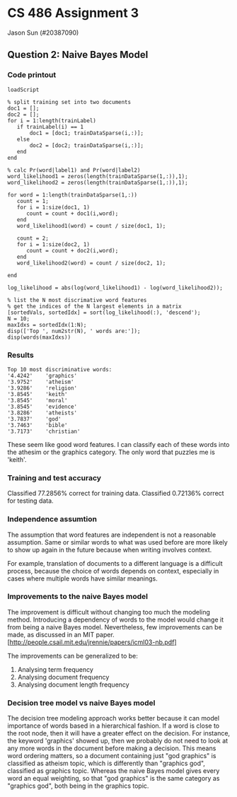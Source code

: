 CS 486 Assignment 3
====================
Jason Sun (#20387090)

Question 2: Naive Bayes Model
-----------------------------

### Code printout

    loadScript

    % split training set into two documents
    doc1 = [];
    doc2 = [];
    for i = 1:length(trainLabel)
       if trainLabel(i) == 1
           doc1 = [doc1; trainDataSparse(i,:)];
       else
           doc2 = [doc2; trainDataSparse(i,:)];
       end
    end

    % calc Pr(word|label1) and Pr(word|label2)
    word_likelihood1 = zeros(length(trainDataSparse(1,:)),1);
    word_likelihood2 = zeros(length(trainDataSparse(1,:)),1);

    for word = 1:length(trainDataSparse(1,:))
       count = 1;
       for i = 1:size(doc1, 1)
          count = count + doc1(i,word);
       end
       word_likelihood1(word) = count / size(doc1, 1);

       count = 2;
       for i = 1:size(doc2, 1)
          count = count + doc2(i,word);
       end
       word_likelihood2(word) = count / size(doc2, 1);

    end

    log_likelihood = abs(log(word_likelihood1) - log(word_likelihood2));

    % list the N most discrimative word features
    % get the indices of the N largest elements in a matrix
    [sortedVals, sortedIdx] = sort(log_likelihood(:), 'descend');
    N = 10;
    maxIdxs = sortedIdx(1:N);
    disp(['Top ', num2str(N), ' words are:']);
    disp(words(maxIdxs))

### Results

    Top 10 most discriminative words:
    '4.4242'    'graphics'
    '3.9752'    'atheism'
    '3.9286'    'religion'
    '3.8545'    'keith'
    '3.8545'    'moral'
    '3.8545'    'evidence'
    '3.8286'    'atheists'
    '3.7837'    'god'
    '3.7463'    'bible'
    '3.7173'    'christian'

These seem like good word features. I can classify each of these words into
the athesim or the graphics category. The only word that puzzles me is 'keith'.

### Training and test accuracy

Classified 77.2856% correct for training data.
Classified 0.72136% correct for testing data.

### Independence assumtion

The assumption that word features are independent is not a reasonable assumption.
Same or similar words to what was used before are more likely to show up again in
the future because when writing involves context.

For example, translation of documents to a different language is a difficult
process, because the choice of words depends on context, especially in cases
where multiple words have similar meanings.

### Improvements to the naive Bayes model

The improvement is difficult without changing too much the modeling method.
Introducing a dependency of words to the model would change it from being a
naive Bayes model. Nevertheless, few improvements can be made, as discussed
in an MIT paper.
[http://people.csail.mit.edu/jrennie/papers/icml03-nb.pdf]

The improvements can be generalized to be:

1.  Analysing term frequency
2.  Analysing document frequency
3.  Analysing document length frequency


### Decision tree model vs naive Bayes model

The decision tree modeling approach works better because it can model
importance of words based in a hierarchical fashion. If a word is close to the
root node, then it will have a greater effect on the decision. For instance,
the keyword 'graphics' showed up, then we probably do not need to look at any
more words in the document before making a decision. This means word ordering
matters, so a document containing just "god graphics" is classified as atheism
topic, which is differently than "graphics god", classified as graphics topic.
Whereas the naive Bayes model gives every word an equal weighting, so that
"god graphics" is the same category as "graphics god", both being in the
graphics topic.


